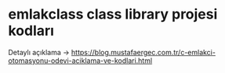 # emlakclass class library projesi kodları

Detaylı açıklama -> https://blog.mustafaergec.com.tr/c-emlakci-otomasyonu-odevi-aciklama-ve-kodlari.html


